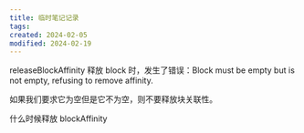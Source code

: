 ```yaml
---
title: 临时笔记记录
tags: 
created: 2024-02-05
modified: 2024-02-19
---
```

releaseBlockAffinity
释放 block 时，发生了错误：Block must be empty but is not empty, refusing to remove affinity.

如果我们要求它为空但是它不为空，则不要释放块关联性。

什么时候释放 blockAffinity



